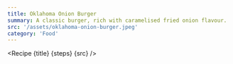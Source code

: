 ```yaml
---
title: Oklahoma Onion Burger
summary: A classic burger, rich with caramelised fried onion flavour.
src: '/assets/oklahoma-onion-burger.jpeg'
category: 'Food'
---
```


<script>
	import Recipe from '$lib/components/recipe/recipe.svelte';

	const steps = [
		{
			title: 'Prepare',
			instructions: 'Heat up a cast iron pan to smoking hot while preparing 30g of 80/20 steak burger by rolling it into a ball. Slice 1/4 White onion thinly as possible.', 
			ingredients: ['30g 80/20 Minced Steak (Blend of Ribeye, Sirloin and Chuck recommended)', '1/4 White Onion']
		},
		{
			title: 'Fry',
			instructions: 'Add burger ball into the pan and top with onions, then proceed to smash the burger, pressing the onion strands into the burger and season with salt + pepper.', 
			ingredients: ['1/2tsp Salt', '1/2tsp Pepper']
		},
		{
			title: 'Steam Buns',
			instructions: 'Once one side of the burger has developed a good crust, flip the burger onion side frying the onions. Now season again with salt and pepper, then place the bottom bun atop the burger on the pan, and place the top bun atop the bottom bun and proceed to steam the buns until onions are caramelised.',
			ingredients: ['1/2tsp Salt', '1/2tsp Pepper']
		},
		{
			title: 'Crown',
			instructions: 'Proceed to flip the burger over and crown the burger with the top bun. A single slice of american cheese and BBQ Sauce recommended.'
		}
	]
</script>

<Recipe {title} {steps} {src} />
